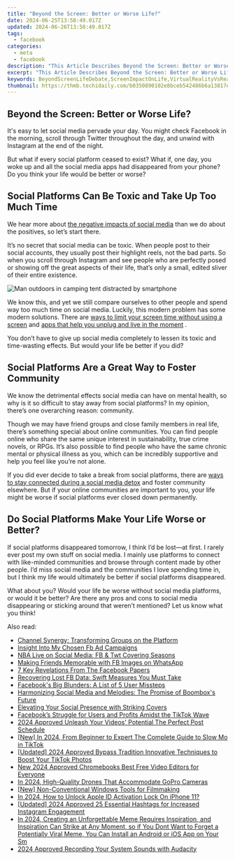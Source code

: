 ```yaml
---
title: "Beyond the Screen: Better or Worse Life?"
date: 2024-06-25T13:58:49.017Z
updated: 2024-06-26T13:58:49.017Z
tags:
  - facebook
categories:
  - meta
  - facebook
description: "This Article Describes Beyond the Screen: Better or Worse Life?"
excerpt: "This Article Describes Beyond the Screen: Better or Worse Life?"
keywords: BeyondScreenLifeDebate,ScreenImpactOnLife,VirtualRealityVsReal,DigitalLifestyleEvaluation,OnlineLivingConsequences,LifeBeyondDevices,TechInfluenceOnHumanity
thumbnail: https://thmb.techidaily.com/b0350890102e8bceb542486b6a13817e51d92335c8505179cd1df5114471ab31.jpg
---
```


## Beyond the Screen: Better or Worse Life?

 It's easy to let social media pervade your day. You might check Facebook in the morning, scroll through Twitter throughout the day, and unwind with Instagram at the end of the night.

 But what if every social platform ceased to exist? What if, one day, you woke up and all the social media apps had disappeared from your phone? Do you think your life would be better or worse?

## Social Platforms Can Be Toxic and Take Up Too Much Time

 We hear more about [the negative impacts of social media](https://www.makeuseof.com/tag/negative-effects-social-media/) than we do about the positives, so let’s start there.

 It’s no secret that social media can be toxic. When people post to their social accounts, they usually post their highlight reels, not the bad parts. So when you scroll through Instagram and see people who are perfectly posed or showing off the great aspects of their life, that’s only a small, edited sliver of their entire existence.

![Man outdoors in camping tent distracted by smartphone](https://static1.makeuseofimages.com/wordpress/wp-content/uploads/2023/05/man-outdoors-in-camping-tent-destracted-by-smartphone.jpg)

 We know this, and yet we still compare ourselves to other people and spend way too much time on social media. Luckily, this modern problem has some modern solutions. There are [ways to limit your screen time without using a screen](https://www.makeuseof.com/limit-screen-time-without-screen/) and [apps that help you unplug and live in the moment](https://www.makeuseof.com/apps-help-you-unplug-live-in-moment/) .

 You don’t have to give up social media completely to lessen its toxic and time-wasting effects. But would your life be better if you did?

## Social Platforms Are a Great Way to Foster Community

 We know the detrimental effects social media can have on mental health, so why is it so difficult to stay away from social platforms? In my opinion, there’s one overarching reason: community.

 Though we may have friend groups and close family members in real life, there’s something special about online communities. You can find people online who share the same unique interest in sustainability, true crime novels, or RPGs. It’s also possible to find people who have the same chronic mental or physical illness as you, which can be incredibly supportive and help you feel like you’re not alone.

 If you did ever decide to take a break from social platforms, there are [ways to stay connected during a social media detox](https://www.makeuseof.com/social-media-detox-how-to-stay-connected/) and foster community elsewhere. But if your online communities are important to you, your life might be worse if social platforms ever closed down permanently.

## Do Social Platforms Make Your Life Worse or Better?

 If social platforms disappeared tomorrow, I think I’d be lost—at first. I rarely ever post my own stuff on social media. I mainly use platforms to connect with like-minded communities and browse through content made by other people. I’d miss social media and the communities I love spending time in, but I think my life would ultimately be better if social platforms disappeared.

 What about you? Would your life be worse without social media platforms, or would it be better? Are there any pros and cons to social media disappearing or sticking around that weren’t mentioned? Let us know what you think!


<ins class="adsbygoogle"
     style="display:block"
     data-ad-format="autorelaxed"
     data-ad-client="ca-pub-7571918770474297"
     data-ad-slot="1223367746"></ins>



<ins class="adsbygoogle"
     style="display:block"
     data-ad-client="ca-pub-7571918770474297"
     data-ad-slot="8358498916"
     data-ad-format="auto"
     data-full-width-responsive="true"></ins>

<span class="atpl-alsoreadstyle">Also read:</span>
<div><ul>
<li><a href="https://facebook.techidaily.com/channel-synergy-transforming-groups-on-the-platform/"><u>Channel Synergy: Transforming Groups on the Platform</u></a></li>
<li><a href="https://facebook.techidaily.com/insight-into-my-chosen-fb-ad-campaigns/"><u>Insight Into My Chosen Fb Ad Campaigns</u></a></li>
<li><a href="https://facebook.techidaily.com/nba-live-on-social-media-fb-and-twt-covering-seasons/"><u>NBA Live on Social Media: FB & Twt Covering Seasons</u></a></li>
<li><a href="https://facebook.techidaily.com/making-friends-memorable-with-fb-images-on-whatsapp/"><u>Making Friends Memorable with FB Images on WhatsApp</u></a></li>
<li><a href="https://facebook.techidaily.com/7-key-revelations-from-the-facebook-papers/"><u>7 Key Revelations From The Facebook Papers</u></a></li>
<li><a href="https://facebook.techidaily.com/recovering-lost-fb-data-swift-measures-you-must-take/"><u>Recovering Lost FB Data: Swift Measures You Must Take</u></a></li>
<li><a href="https://facebook.techidaily.com/facebooks-big-blunders-a-list-of-5-user-missteps/"><u>Facebook's Big Blunders: A List of 5 User Missteps</u></a></li>
<li><a href="https://facebook.techidaily.com/harmonizing-social-media-and-melodies-the-promise-of-boomboxs-future/"><u>Harmonizing Social Media and Melodies: The Promise of Boombox's Future</u></a></li>
<li><a href="https://facebook.techidaily.com/elevating-your-social-presence-with-striking-covers/"><u>Elevating Your Social Presence with Striking Covers</u></a></li>
<li><a href="https://facebook.techidaily.com/facebooks-struggle-for-users-and-profits-amidst-the-tiktok-wave/"><u>Facebook’s Struggle for Users and Profits Amidst the TikTok Wave</u></a></li>
<li><a href="https://youtube-help.techidaily.com/2024-approved-unleash-your-videos-potential-the-perfect-post-schedule/"><u>2024 Approved  Unleash Your Videos' Potential  The Perfect Post Schedule</u></a></li>
<li><a href="https://tiktok-videos.techidaily.com/new-in-2024-from-beginner-to-expert-the-complete-guide-to-slow-mo-in-tiktok/"><u>[New] In 2024, From Beginner to Expert  The Complete Guide to Slow Mo in TikTok</u></a></li>
<li><a href="https://tiktok-clips.techidaily.com/updated-2024-approved-bypass-tradition-innovative-techniques-to-boost-your-tiktok-photos/"><u>[Updated] 2024 Approved  Bypass Tradition  Innovative Techniques to Boost Your TikTok Photos</u></a></li>
<li><a href="https://video-creation-software.techidaily.com/new-2024-approved-chromebooks-best-free-video-editors-for-everyone/"><u>New 2024 Approved Chromebooks Best Free Video Editors for Everyone</u></a></li>
<li><a href="https://fox-blue.techidaily.com/in-2024-high-quality-drones-that-accommodate-gopro-cameras/"><u>In 2024, High-Quality Drones That Accommodate GoPro Cameras</u></a></li>
<li><a href="https://fox-cloud.techidaily.com/new-non-conventional-windows-tools-for-filmmaking/"><u>[New] Non-Conventional Windows Tools for Filmmaking</u></a></li>
<li><a href="https://activate-lock.techidaily.com/in-2024-how-to-unlock-apple-id-activation-lock-on-iphone-11-by-drfone-ios/"><u>In 2024, How to Unlock Apple ID Activation Lock On iPhone 11?</u></a></li>
<li><a href="https://instagram-video-recordings.techidaily.com/updated-2024-approved-25-essential-hashtags-for-increased-instagram-engagement/"><u>[Updated] 2024 Approved  25 Essential Hashtags for Increased Instagram Engagement</u></a></li>
<li><a href="https://ai-vdieo-software.techidaily.com/in-2024-creating-an-unforgettable-meme-requires-inspiration-and-inspiration-can-strike-at-any-moment-so-if-you-dont-want-to-forget-a-potentially-viral-meme-/"><u>In 2024, Creating an Unforgettable Meme Requires Inspiration, and Inspiration Can Strike at Any Moment, so if You Dont Want to Forget a Potentially Viral Meme, You Can Install an Android or iOS App on Your Sm</u></a></li>
<li><a href="https://audio-shaping.techidaily.com/2024-approved-recording-your-system-sounds-with-audacity/"><u>2024 Approved Recording Your System Sounds with Audacity</u></a></li>
</ul></div>
